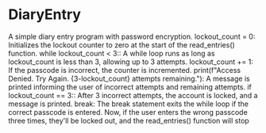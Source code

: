# DiaryEntry
A simple diary entry program with password encryption.
lockout_count = 0: Initializes the lockout counter to zero at the start of the read_entries() function.
while lockout_count < 3:: A while loop runs as long as lockout_count is less than 3, allowing up to 3 attempts.
lockout_count += 1: If the passcode is incorrect, the counter is incremented.
print(f"Access Denied. Try Again. {3-lockout_count} attempts remaining."): A message is printed informing the user of incorrect attempts and remaining attempts.
if lockout_count == 3:: After 3 incorrect attempts, the account is locked, and a message is printed.
break: The break statement exits the while loop if the correct passcode is entered.
Now, if the user enters the wrong passcode three times, they'll be locked out, and the read_entries() function will stop
